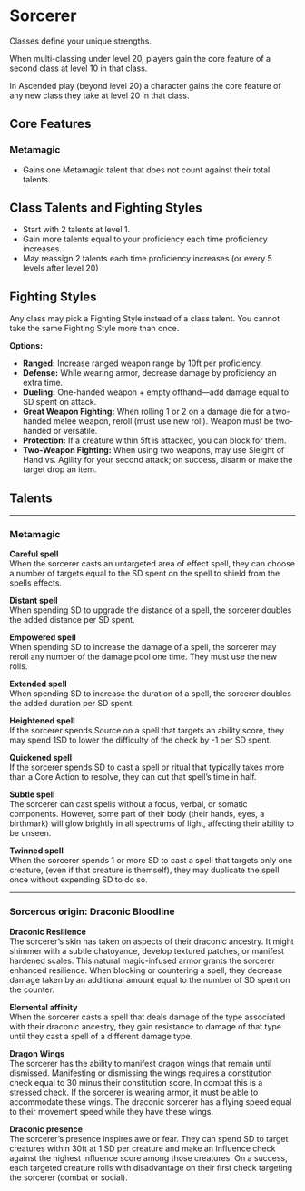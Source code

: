# Sorcerer

Classes define your unique strengths.

When multi-classing under level 20, players gain the core feature of a second class at level 10 in that class.

In Ascended play (beyond level 20) a character gains the core feature of any new class they take at level 20 in that class.

## Core Features

### Metamagic

- Gains one Metamagic talent that does not count against their total talents. 

## Class Talents and Fighting Styles

- Start with 2 talents at level 1.
- Gain more talents equal to your proficiency each time proficiency increases.
- May reassign 2 talents each time proficiency increases (or every 5 levels after level 20)

## Fighting Styles

Any class may pick a Fighting Style instead of a class talent. You cannot take the same Fighting Style more than once.

**Options:**

- **Ranged:** Increase ranged weapon range by 10ft per proficiency.
- **Defense:** While wearing armor, decrease damage by proficiency an extra time.
- **Dueling:** One-handed weapon + empty offhand—add damage equal to SD spent on attack.
- **Great Weapon Fighting:** When rolling 1 or 2 on a damage die for a two-handed melee weapon, reroll (must use new roll). Weapon must be two-handed or versatile.
- **Protection:** If a creature within 5ft is attacked, you can block for them.
- **Two-Weapon Fighting:** When using two weapons, may use Sleight of Hand vs. Agility for your second attack; on success, disarm or make the target drop an item.

## Talents

---

### Metamagic

**Careful spell**  
When the sorcerer casts an untargeted area of effect spell, they can choose a number of targets equal to the SD spent on the spell to shield from the spells effects.

**Distant spell**  
When spending SD to upgrade the distance of a spell, the sorcerer doubles the added distance per SD spent.

**Empowered spell**  
When spending SD to increase the damage of a spell, the sorcerer may reroll any number of the damage pool one time. They must use the new rolls.

**Extended spell**  
When spending SD to increase the duration of a spell, the sorcerer doubles the added duration per SD spent.

**Heightened spell**  
If the sorcerer spends Source on a spell that targets an ability score, they may spend 1SD to lower the difficulty of the check by -1 per SD spent.

**Quickened spell**  
If the sorcerer spends SD to cast a spell or ritual that typically takes more than a Core Action to resolve, they can cut that spell’s time in half.

**Subtle spell**  
The sorcerer can cast spells without a focus, verbal, or somatic components. However, some part of their body (their hands, eyes, a birthmark) will glow brightly in all spectrums of light, affecting their ability to be unseen.

**Twinned spell**  
When the sorcerer spends 1 or more SD to cast a spell that targets only one creature, (even if that creature is themself), they may duplicate the spell once without expending SD to do so.

---

### Sorcerous origin: Draconic Bloodline

**Draconic Resilience**  
The sorcerer’s skin has taken on aspects of their draconic ancestry. It might shimmer with a subtle chatoyance, develop textured patches, or manifest hardened scales. This natural magic-infused armor grants the sorcerer enhanced resilience. When blocking or countering a spell, they decrease damage taken by an additional amount equal to the number of SD spent on the counter.

**Elemental affinity**  
When the sorcerer casts a spell that deals damage of the type associated with their draconic ancestry, they gain resistance to damage of that type until they cast a spell of a different damage type.

**Dragon Wings**  
The sorcerer has the ability to manifest dragon wings that remain until dismissed. Manifesting or dismissing the wings requires a constitution check equal to 30 minus their constitution score. In combat this is a stressed check. If the sorcerer is wearing armor, it must be able to accommodate these wings. The draconic sorcerer has a flying speed equal to their movement speed while they have these wings.

**Draconic presence**  
The sorcerer’s presence inspires awe or fear. They can spend SD to target creatures within 30ft at 1 SD per creature and make an Influence check against the highest Influence score among those creatures. On a success, each targeted creature rolls with disadvantage on their first check targeting the sorcerer (combat or social).
